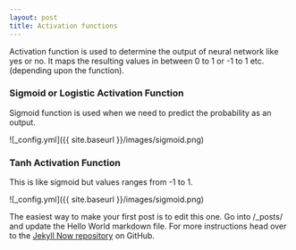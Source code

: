 ```yaml
---
layout: post
title: Activation functions
---
```


Activation function is used to determine the output of neural network like yes or no. It maps the
resulting values in between 0 to 1 or -1 to 1 etc. (depending upon the function).

### Sigmoid or Logistic Activation Function

Sigmoid function is used when we need to predict the probability as an output.

![_config.yml]({{ site.baseurl }}/images/sigmoid.png)

### Tanh Activation Function

This is like sigmoid but values ranges from -1 to 1.

![_config.yml]({{ site.baseurl }}/images/sigmoid.png)

The easiest way to make your first post is to edit this one. Go into /_posts/ and update the Hello World markdown file. For more instructions head over to the [Jekyll Now repository](https://github.com/barryclark/jekyll-now) on GitHub.